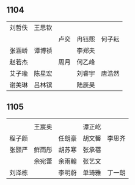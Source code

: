 ## 1104
|     |     |     |     |     |
| --- | --- | --- | --- | --- |
| 刘哲佚 | 王思钦 |  |  |  |
|  |  | 卢奕 | 冉钰熙 | 何子耘 |
| 张涵峤 | 谭博祯 |  | 李郑夫 |  |
| 赵若杰 |  | 周月 | 何乙峰 |  |
| 艾子瑜 | 陈星宏 |  | 刘睿宇 | 唐浩然 |
| 谢美琳 | 吕林镔 |  | 陆辰昊 |  |

## 1105
|     |     |     |     |     |
| --- | --- | --- | --- | --- |
|  |  |  |  |  |
|  | 王宸奥 |  | 谭正屹 |  |
| 程子颜 |  | 任朗豪 | 胡文馨 | 李思齐 |
| 张颢严 | 鲜雨彤 | 胡苏寒 | 张承蓓 |  |
|  | 余宛蕾 | 余雨翰 | 张艺文 |  |
| 刘泽栋 |  | 李明蔚 | 单琦雅 | 丁一朗 |

